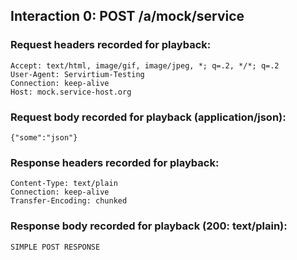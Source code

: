 ﻿## Interaction 0: POST /a/mock/service

### Request headers recorded for playback:

    Accept: text/html, image/gif, image/jpeg, *; q=.2, */*; q=.2
    User-Agent: Servirtium-Testing
    Connection: keep-alive
    Host: mock.service-host.org

### Request body recorded for playback (application/json):

    {"some":"json"}

### Response headers recorded for playback:

    Content-Type: text/plain
    Connection: keep-alive
    Transfer-Encoding: chunked

### Response body recorded for playback (200: text/plain):

    SIMPLE POST RESPONSE

